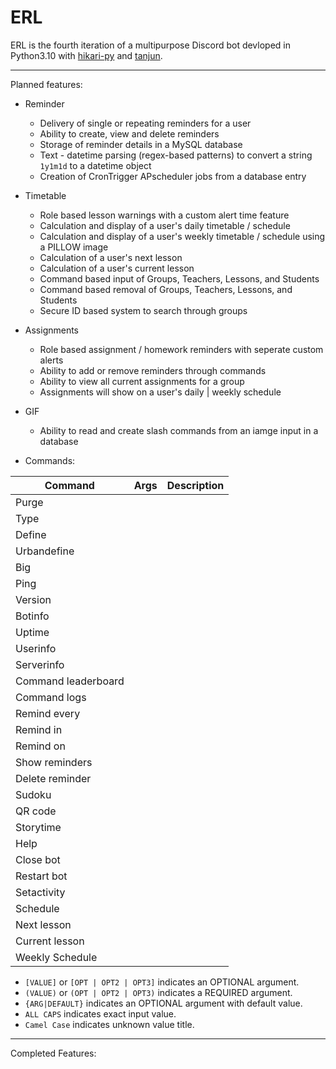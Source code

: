 # ERL
ERL is the fourth iteration of a multipurpose Discord bot devloped in Python3.10 with [hikari-py](https://github.com/hikari-py/hikari) and [tanjun](https://github.com/FasterSpeeding/Tanjun).

--------

Planned features:
 - Reminder
    - Delivery of single or repeating reminders for a user
    - Ability to create, view and delete reminders
    - Storage of reminder details in a MySQL database
    - Text - datetime parsing (regex-based patterns) to convert a string `1y1m1d` to a datetime object
    - Creation of CronTrigger APscheduler jobs from a database entry
 - Timetable
    - Role based lesson warnings with a custom alert time feature
    - Calculation and display of a user's daily timetable / schedule
    - Calculation and display of a user's weekly timetable / schedule using a PILLOW image
    - Calculation of a user's next lesson
    - Calculation of a user's current lesson
    - Command based input of Groups, Teachers, Lessons, and Students
    - Command based removal of Groups, Teachers, Lessons, and Students
    - Secure ID based system to search through groups
 - Assignments
    - Role based assignment / homework reminders with seperate custom alerts
    - Ability to add or remove reminders through commands
    - Ability to view all current assignments for a group
    - Assignments will show on a user's daily | weekly schedule
 - GIF
    - Ability to read and create slash commands from an iamge input in a database

- Commands:

| Command | Args | Description |
|---------|------|-------------|
| Purge | | |
| Type | | |
| Define | | |
| Urbandefine | | |
| Big | | |
| Ping | | |
| Version | | |
| Botinfo | | |
| Uptime | | |
| Userinfo | | |
| Serverinfo | | |
| Command leaderboard | | |
| Command logs | | |
| Remind every | | |
| Remind in | | |
| Remind on | | |
| Show reminders | | |
| Delete reminder | | |
| Sudoku | | |
| QR code | | |
| Storytime | | |
| Help | | |
| Close bot | | |
| Restart bot | | |
| Setactivity | | |
| Schedule | | |
| Next lesson | | |
| Current lesson | | |
| Weekly Schedule| | |

- `[VALUE]` or `[OPT | OPT2 | OPT3]` indicates an OPTIONAL argument.
- `(VALUE)` or `(OPT | OPT2 | OPT3)` indicates a REQUIRED argument.
- `{ARG|DEFAULT}` indicates an OPTIONAL argument with default value.
- `ALL CAPS` indicates exact input value.
- `Camel Case` indicates unknown value title.

--------

Completed Features: